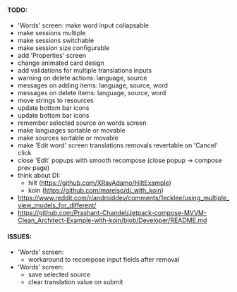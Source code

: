 #### TODO:

* 'Words' screen: make word input collapsable
* make sessions multiple
* make sessions switchable
* make session size configurable
* add 'Properties' screen
* change animated card design
* add validations for multiple translations inputs
* warning on delete actions: language, source
* messages on adding items: language, source, word
* messages on delete items: language, source, word
* move strings to resources
* update bottom bar icons
* update bottom bar icons
* remember selected source on words screen
* make languages sortable or movable
* make sources sortable or movable
* make 'Edit word' screen translations removals revertable on 'Cancel' click
* close 'Edit' popups with smooth recompose (close popup -> compose prev page)
* think about DI:
  * hilt (https://github.com/XRayAdamo/HiltExample)
  * koin (https://github.com/marelso/di_with_koin)
* https://www.reddit.com/r/androiddev/comments/1ecklee/using_multiple_view_models_for_different/
* https://github.com/Prashant-Chandel/Jetpack-compose-MVVM-Clean_Architect-Example-with-koin/blob/Developer/README.md

#### ISSUES:
* 'Words' screen:
  * workaround to recompose input fields after removal
* 'Words' screen:
  * save selected source
  * clear translation value on submit

